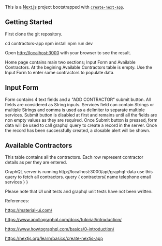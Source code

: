 This is a [Next.js](https://nextjs.org/) project bootstrapped with [`create-next-app`](https://github.com/vercel/next.js/tree/canary/packages/create-next-app).

## Getting Started

First clone the git repository.

cd contractors-app
npm install
npm run dev

Open [http://localhost:3000](http://localhost:3000) with your browser to see the result.

Home page contains main two sections; Input Form and Available Contractors. 
At the begining Available Contractors table is empty. Use the Input Form to enter some contractors to populate data. 

## Input Form
Form contains 4 text fields and a "ADD CONTRACTOR" submit button. All fields are considered as String inputs.
Services field can contain Strings or multiple Strings and comma is used as a delimiter to separate multiple services. 
Submit button is disabled at first and remains until all the fields are non empty values as they are required. 
Once Submit button is pressed, form data will be used to call graphql query to create a record in the server. 
Once the record has been successfully created, a closable alert will be shown. 

## Available Contractors
This table contains all the contractors. Each row represent contractor details as per they are entered. 

GraphQL server is running http://localhost:3000/api/graphql-data
use this query to fetch all contractors.
query {
    contractors{
        name
        telephone
        email
        services
    }
  }

Please note that UI unit tests and graphql unit tests have not been written. 

References:

https://material-ui.com/

https://www.apollographql.com/docs/tutorial/introduction/

https://www.howtographql.com/basics/0-introduction/

https://nextjs.org/learn/basics/create-nextjs-app
